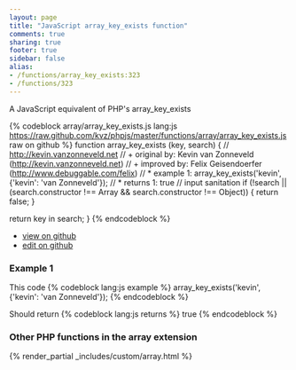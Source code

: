 ```yaml
---
layout: page
title: "JavaScript array_key_exists function"
comments: true
sharing: true
footer: true
sidebar: false
alias:
- /functions/array_key_exists:323
- /functions/323
---
```

<!-- Generated by Rakefile:build -->
A JavaScript equivalent of PHP's array_key_exists

{% codeblock array/array_key_exists.js lang:js https://raw.github.com/kvz/phpjs/master/functions/array/array_key_exists.js raw on github %}
function array_key_exists (key, search) {
  // http://kevin.vanzonneveld.net
  // +   original by: Kevin van Zonneveld (http://kevin.vanzonneveld.net)
  // +   improved by: Felix Geisendoerfer (http://www.debuggable.com/felix)
  // *     example 1: array_key_exists('kevin', {'kevin': 'van Zonneveld'});
  // *     returns 1: true
  // input sanitation
  if (!search || (search.constructor !== Array && search.constructor !== Object)) {
    return false;
  }

  return key in search;
}
{% endcodeblock %}

 - [view on github](https://github.com/kvz/phpjs/blob/master/functions/array/array_key_exists.js)
 - [edit on github](https://github.com/kvz/phpjs/edit/master/functions/array/array_key_exists.js)

### Example 1
This code
{% codeblock lang:js example %}
array_key_exists('kevin', {'kevin': 'van Zonneveld'});
{% endcodeblock %}

Should return
{% codeblock lang:js returns %}
true
{% endcodeblock %}


### Other PHP functions in the array extension
{% render_partial _includes/custom/array.html %}
